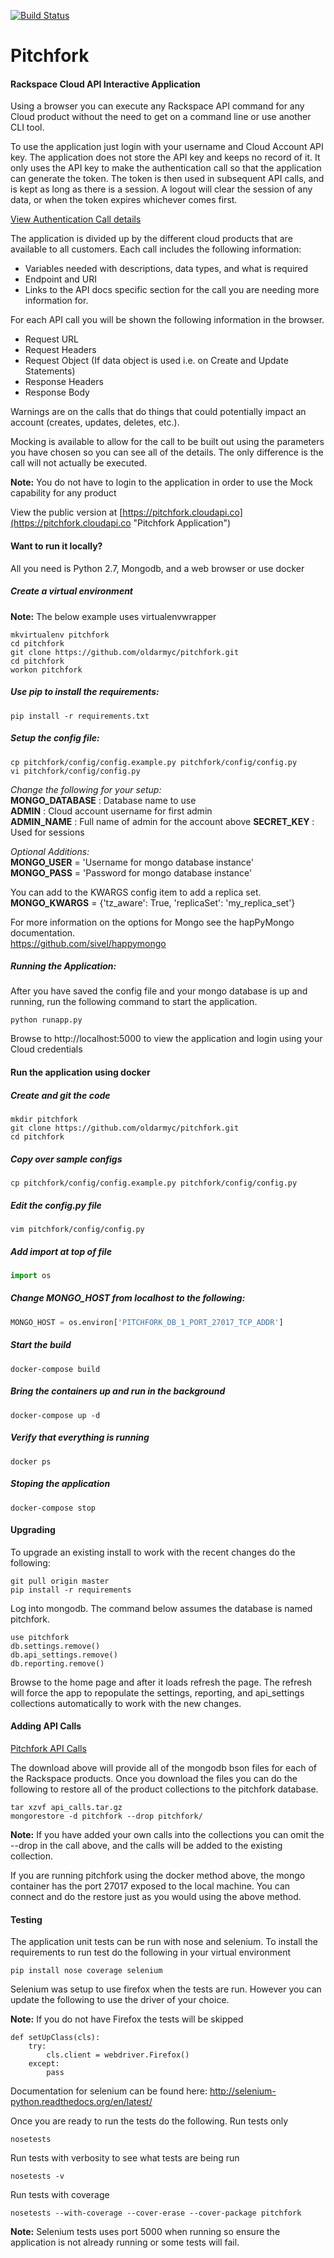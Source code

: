 [![Build Status](https://travis-ci.org/oldarmyc/pitchfork.svg)](https://travis-ci.org/oldarmyc/pitchfork)

Pitchfork
=========

#### Rackspace Cloud API Interactive Application

Using a browser you can execute any Rackspace API command for any Cloud product without the need to get on a command line or use another CLI tool.

To use the application just login with your username and Cloud Account API key. The application does not store the API key and keeps no record of it. It only uses the API key to make the authentication call so that the application can generate the token. The token is then used in subsequent API calls, and is kept as long as there is a session. A logout will clear the session of any data, or when the token expires whichever comes first.

[View Authentication Call details](https://developer.rackspace.com/docs/cloud-identity/v2/developer-guide/#authenticate-as-user-with-password-or-api-key)

The application is divided up by the different cloud products that are available to all customers.
Each call includes the following information:
* Variables needed with descriptions, data types, and what is required
* Endpoint and URI
* Links to the API docs specific section for the call you are needing more information for.

For each API call you will be shown the following information in the browser.
* Request URL
* Request Headers
* Request Object (If data object is used i.e. on Create and Update Statements)
* Response Headers
* Response Body

Warnings are on the calls that do things that could potentially impact an account (creates, updates, deletes, etc.).

Mocking is available to allow for the call to be built out using the parameters you have chosen so you can see all of the details. The only difference is the call will not actually be executed.

**Note:** You do not have to login to the application in order to use the Mock capability for any product

View the public version at [https://pitchfork.cloudapi.co](https://pitchfork.cloudapi.co "Pitchfork Application")

#### Want to run it locally?
All you need is Python 2.7, Mongodb, and a web browser or use docker

##### Create a virtual environment
**Note:** The below example uses virtualenvwrapper

````
mkvirtualenv pitchfork
cd pitchfork
git clone https://github.com/oldarmyc/pitchfork.git
cd pitchfork
workon pitchfork
````

##### Use pip to install the requirements:
```
pip install -r requirements.txt
```

##### Setup the config file:
````
cp pitchfork/config/config.example.py pitchfork/config/config.py
vi pitchfork/config/config.py
````

*Change the following for your setup:*  
**MONGO_DATABASE** : Database name to use  
**ADMIN** : Cloud account username for first admin  
**ADMIN_NAME** : Full name of admin for the account above
**SECRET_KEY** : Used for sessions

*Optional Additions:*  
**MONGO_USER** = 'Username for mongo database instance'  
**MONGO_PASS** = 'Password for mongo database instance'  

You can add to the KWARGS config item to add a replica set.  
**MONGO_KWARGS** = {'tz_aware': True, 'replicaSet': 'my_replica_set'}

For more information on the options for Mongo see the hapPyMongo documentation.  
https://github.com/sivel/happymongo

##### Running the Application:
After you have saved the config file and your mongo database is up and running, run the following command to start the application.
````
python runapp.py
````
Browse to http://localhost:5000 to view the application and login using your Cloud credentials

#### Run the application using docker

##### Create and git the code
```
mkdir pitchfork
git clone https://github.com/oldarmyc/pitchfork.git
cd pitchfork
```

##### Copy over sample configs
````
cp pitchfork/config/config.example.py pitchfork/config/config.py
````

##### Edit the config.py file
```
vim pitchfork/config/config.py
```

##### Add import at top of file
```python
import os
```

##### Change MONGO_HOST from localhost to the following:
```python
MONGO_HOST = os.environ['PITCHFORK_DB_1_PORT_27017_TCP_ADDR']
```

##### Start the build
```
docker-compose build
```

##### Bring the containers up and run in the background
```
docker-compose up -d
```

##### Verify that everything is running
```
docker ps
```

##### Stoping the application
```
docker-compose stop
```

#### Upgrading
To upgrade an existing install to work with the recent changes do the following:

````
git pull origin master
pip install -r requirements
````

Log into mongodb. The command below assumes the database is named pitchfork.

````
use pitchfork
db.settings.remove()
db.api_settings.remove()
db.reporting.remove()
````

Browse to the home page and after it loads refresh the page. The refresh will force the app to repopulate the settings, reporting, and api_settings collections automatically to work with the new changes.

#### Adding API Calls

[Pitchfork API Calls](http://fa9cf45cb52b602f2bad-e447b4b840d054d4f862ad6101a6d6ee.r86.cf5.rackcdn.com/api_calls/api_calls.tar.gz)

The download above will provide all of the mongodb bson files for each of the Rackspace products. Once you download the files you can do the following to restore all of the product collections to the pitchfork database.

```
tar xzvf api_calls.tar.gz
mongorestore -d pitchfork --drop pitchfork/
```

**Note:** If you have added your own calls into the collections you can omit the --drop in the call above, and the calls will be added to the existing collection.

If you are running pitchfork using the docker method above, the mongo container has the port 27017 exposed to the local machine. You can connect and do the restore just as you would using the above method.

#### Testing
The application unit tests can be run with nose and selenium. To install the requirements to run test do the following in your virtual environment
````
pip install nose coverage selenium
````

Selenium was setup to use firefox when the tests are run. However you can update the following to use the driver of your choice.

**Note:** If you do not have Firefox the tests will be skipped
````
def setUpClass(cls):
    try:
        cls.client = webdriver.Firefox()
    except:
        pass
````
Documentation for selenium can be found here: http://selenium-python.readthedocs.org/en/latest/

Once you are ready to run the tests do the following.
Run tests only
````
nosetests
````
Run tests with verbosity to see what tests are being run
````
nosetests -v
````
Run tests with coverage
````
nosetests --with-coverage --cover-erase --cover-package pitchfork
````
**Note:** Selenium tests uses port 5000 when running so ensure the application is not already running or some tests will fail.
